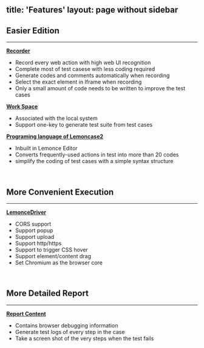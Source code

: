 title: 'Features'
layout: page without sidebar
---
## Easier Edition  
---

[**Recorder**]()
- Record every web action with high web UI recognition  
- Complete most of test casese with less coding required 
- Generate codes and comments automatically when recording
- Select the exact element in Iframe when recording
- Only a small amount of code needs to be written to improve the test cases


[**Work Space**]()
- Associated with the local system
- Support one-key to generate test suite from test cases


[**Programing language of Lemoncase2**](/docs/Lemoncase2/[Index].html)
- Inbuilt in Lemonce Editor
- Converts frequently-used actions in test into more than 20 codes
- simplify the coding of test cases with a simple syntax structure
<br>

## More Convenient Execution
---

[**LemonceDriver**]()
- CORS support
- Support popup
- Support upload
- Support http/https
- Support to trigger CSS hover
- Support element/content drag
- Set Chromium as the browser core
<br>

## More Detailed Report
---

[**Report Content**]()
- Contains browser debugging information
- Generate test logs of every step in the case
- Take a screen shot of the very steps when the test fails
